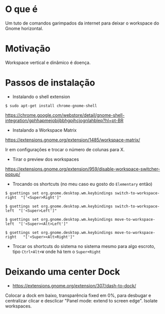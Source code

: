 # O que é

Um tuto de comandos garimpados da internet para deixar o workspace do Gnome horizontal.

# Motivação

Workspace vertical e dinâmico é doença.

# Passos de instalação

* Instalando o shell extension

```
$ sudo apt-get install chrome-gnome-shell
```

https://chrome.google.com/webstore/detail/gnome-shell-integration/gphhapmejobijbbhgpjhcjognlahblep?hl=pt-BR

* Instalando a Workspace Matrix

https://extensions.gnome.org/extension/1485/workspace-matrix/

Ir em configurações e trocar o número de colunas para X. 

* Tirar o preview dos workspaces

https://extensions.gnome.org/extension/959/disable-workspace-switcher-popup/

* Trocando os shortcuts (no meu caso eu gosto do `Elementary` então)

```
$ gsettings set org.gnome.desktop.wm.keybindings switch-to-workspace-right  "['<Super>Right']"
```

```
$ gsettings set org.gnome.desktop.wm.keybindings switch-to-workspace-left  "['<Super>Left']"
```

```
$ gsettings set org.gnome.desktop.wm.keybindings move-to-workspace-left  "['<Super><Alt>Left']"
```

```
$ gsettings set org.gnome.desktop.wm.keybindings move-to-workspace-right   "['<Super><Alt>Right']"
```

*  Trocar os shortcuts do sistema no sistema mesmo para algo escroto, tipo `Ctrl+Alt+W` onde há tem o `Super+Right`

# Deixando uma center Dock

* https://extensions.gnome.org/extension/307/dash-to-dock/

Colocar a dock em baixo, transparência fixed em 0%, para desbugar e centralizar clicar e desclicar "Panel mode: extend to screen edge". Isolate workspaces.
